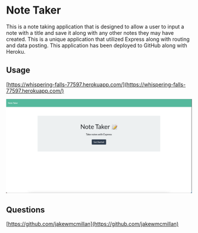 # Note Taker

This is a note taking application that is designed to allow a user to input a note with a title and save it along with any other notes they may have created.  This is a unique application that utilized Express along with routing and data posting.  This application has been deployed to GitHub along with Heroku.

## Usage

[https://whispering-falls-77597.herokuapp.com/](https://whispering-falls-77597.herokuapp.com/)

![note-taker-screenshot.png](note-taker-screenshot.png)

## Questions

[https://github.com/jakewmcmillan](https://github.com/jakewmcmillan)